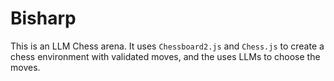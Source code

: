 # Bisharp

This is an LLM Chess arena. It uses `Chessboard2.js` and `Chess.js` to create a
chess environment with validated moves, and the uses LLMs to choose the moves.
